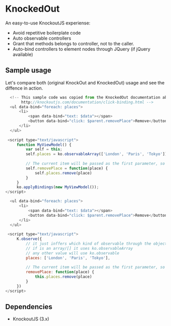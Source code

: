 # KnockedOut
An easy-to-use KnockoutJS experiense:
 * Avoid repetitive boilerplate code
 * Auto observable controllers
 * Grant that methods belongs to controller, not to the caller.
 * Auto-bind controllers to element nodes through JQuery (if jQuery available)

## Sample usage
Let's compare both (original KnockOut and KnockedOut) usage and see the diffence in action.
```javascript
  <!-- This sample code was copied from the KnockedOut documentation about click binding.
       http://knockoutjs.com/documentation/click-binding.html -->
  <ul data-bind="foreach: places">
      <li>
          <span data-bind="text: $data"></span>
          <button data-bind="click: $parent.removePlace">Remove</button>
      </li>
  </ul>
 
 <script type="text/javascript">
     function MyViewModel() {
         var self = this;
         self.places = ko.observableArray(['London', 'Paris', 'Tokyo']);
 
         // The current item will be passed as the first parameter, so we know which place to remove
         self.removePlace = function(place) {
             self.places.remove(place)
         }
     }
     ko.applyBindings(new MyViewModel());
</script>
```

```javascript
  <ul data-bind="foreach: places">
      <li>
          <span data-bind="text: $data"></span>
          <button data-bind="click: $parent.removePlace">Remove</button>
      </li>
  </ul>
 
 <script type="text/javascript">
     K.observe({
         // it just inffers which kind of observable through the object native type.
         // if is an array/[] it uses ko.observableArray
         // any other value will use ko.observable
         places: ['London', 'Paris', 'Tokyo'],
 
         // The current item will be passed as the first parameter, so we know which place to remove
         removePlace: function(place) {
             this.places.remove(place)
         }
     })
</script>
```

## Dependencies
 * KnockoutJS (3.x)
